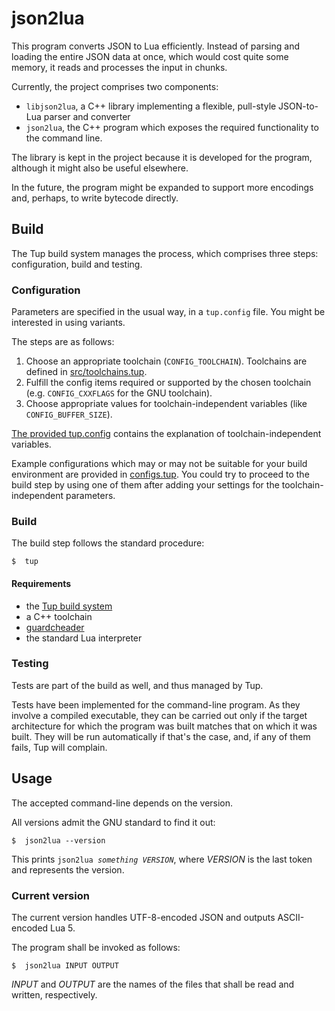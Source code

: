 # json2lua

This program converts JSON to Lua efficiently. Instead of parsing and loading the entire JSON data at once, which would cost quite some memory, it reads and processes the input in chunks.

Currently, the project comprises two components:

 -  `libjson2lua`, a C++ library implementing a flexible, pull-style JSON-to-Lua parser and converter
 -  `json2lua`, the C++ program which exposes the required functionality to the command line.

The library is kept in the project because it is developed for the program, although it might also be useful elsewhere.

In the future, the program might be expanded to support more encodings and, perhaps, to write bytecode directly.


##  Build

The Tup build system manages the process, which comprises three steps: configuration, build and testing.

###  Configuration
Parameters are specified in the usual way, in a `tup.config` file. You might be interested in using variants.

The steps are as follows:

 1.  Choose an appropriate toolchain (`CONFIG_TOOLCHAIN`). Toolchains are defined in [src/toolchains.tup](src/toolchains.tup).
 2.  Fulfill the config items required or supported by the chosen toolchain (e.g. `CONFIG_CXXFLAGS` for the GNU toolchain).
 3.  Choose appropriate values for toolchain-independent variables (like `CONFIG_BUFFER_SIZE`).

[The provided tup.config](tup.config) contains the explanation of toolchain-independent variables.

Example configurations which may or may not be suitable for your build environment are provided in [configs.tup](configs.tup). You could try to proceed to the build step by using one of them after adding your settings for the toolchain-independent parameters.

###  Build
The build step follows the standard procedure:

    $  tup

####  Requirements

 -  the [Tup build system](http://gittup.org/tup/)
 -  a C++ toolchain
 -  [guardcheader](https://github.com/kalrish/guardcheader)
 -  the standard Lua interpreter

###  Testing
Tests are part of the build as well, and thus managed by Tup.

Tests have been implemented for the command-line program. As they involve a compiled executable, they can be carried out only if the target architecture for which the program was built matches that on which it was built. They will be run automatically if that's the case, and, if any of them fails, Tup will complain.


##  Usage

The accepted command-line depends on the version.

All versions admit the GNU standard to find it out:

    $  json2lua --version

This prints `json2lua `_`something VERSION`_, where _VERSION_ is the last token and represents the version.

###  Current version

The current version handles UTF-8-encoded JSON and outputs ASCII-encoded Lua 5.

The program shall be invoked as follows:

    $  json2lua INPUT OUTPUT

_INPUT_ and _OUTPUT_ are the names of the files that shall be read and written, respectively.
